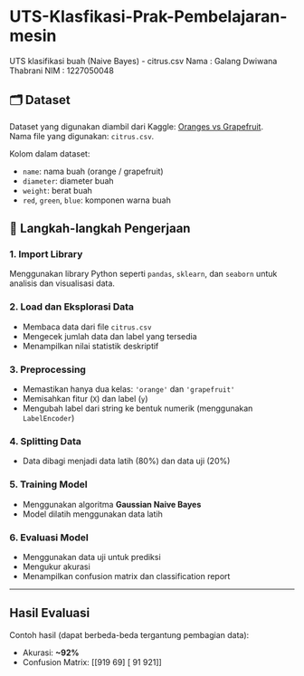 # UTS-Klasfikasi-Prak-Pembelajaran-mesin
UTS klasifikasi buah (Naive Bayes) - citrus.csv
Nama : Galang Dwiwana Thabrani
NIM : 1227050048

## 🗂️ Dataset
Dataset yang digunakan diambil dari Kaggle: [Oranges vs Grapefruit](https://www.kaggle.com/datasets/joshmcadams/oranges-vs-grapefruit).  
Nama file yang digunakan: `citrus.csv`.

Kolom dalam dataset:
- `name`: nama buah (orange / grapefruit)
- `diameter`: diameter buah
- `weight`: berat buah
- `red`, `green`, `blue`: komponen warna buah

## 🧪 Langkah-langkah Pengerjaan

### 1. Import Library
Menggunakan library Python seperti `pandas`, `sklearn`, dan `seaborn` untuk analisis dan visualisasi data.

### 2. Load dan Eksplorasi Data
- Membaca data dari file `citrus.csv`
- Mengecek jumlah data dan label yang tersedia
- Menampilkan nilai statistik deskriptif

### 3. Preprocessing
- Memastikan hanya dua kelas: `'orange'` dan `'grapefruit'`
- Memisahkan fitur (`X`) dan label (`y`)
- Mengubah label dari string ke bentuk numerik (menggunakan `LabelEncoder`)

### 4. Splitting Data
- Data dibagi menjadi data latih (80%) dan data uji (20%)

### 5. Training Model
- Menggunakan algoritma **Gaussian Naive Bayes**
- Model dilatih menggunakan data latih

### 6. Evaluasi Model
- Menggunakan data uji untuk prediksi
- Mengukur akurasi
- Menampilkan confusion matrix dan classification report

---

##  Hasil Evaluasi

Contoh hasil (dapat berbeda-beda tergantung pembagian data):
- Akurasi: **~92%**
- Confusion Matrix:
[[919  69]
 [ 91 921]]
